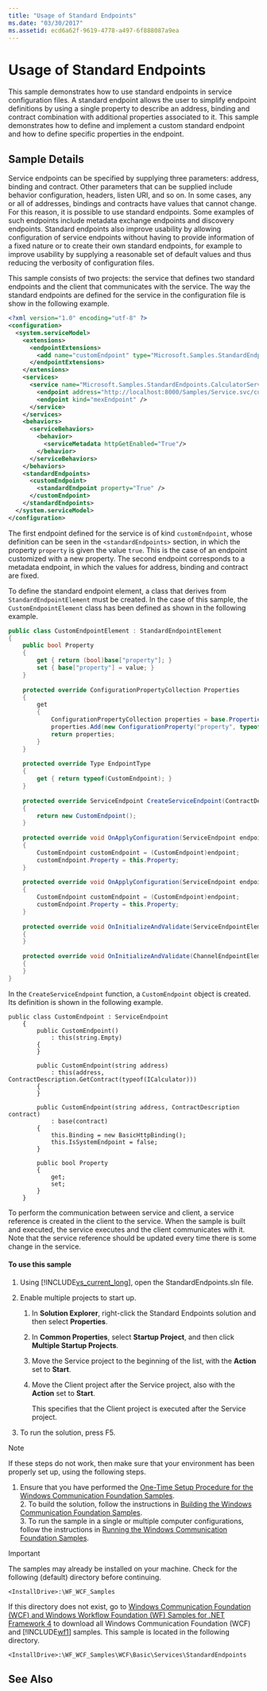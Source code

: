 ```yaml
---
title: "Usage of Standard Endpoints"
ms.date: "03/30/2017"
ms.assetid: ecd6a62f-9619-4778-a497-6f888087a9ea
---
```

# Usage of Standard Endpoints
This sample demonstrates how to use standard endpoints in service configuration files. A standard endpoint allows the user to simplify endpoint definitions by using a single property to describe an address, binding and contract combination with additional properties associated to it. This sample demonstrates how to define and implement a custom standard endpoint and how to define specific properties in the endpoint.  
  
## Sample Details  
 Service endpoints can be specified by supplying three parameters: address, binding and contract. Other parameters that can be supplied include behavior configuration, headers, listen URI, and so on. In some cases, any or all of addresses, bindings and contracts have values that cannot change. For this reason, it is possible to use standard endpoints. Some examples of such endpoints include metadata exchange endpoints and discovery endpoints. Standard endpoints also improve usability by allowing configuration of service endpoints without having to provide information of a fixed nature or to create their own standard endpoints, for example to improve usability by supplying a reasonable set of default values and thus reducing the verbosity of configuration files.  
  
 This sample consists of two projects: the service that defines two standard endpoints and the client that communicates with the service. The way the standard endpoints are defined for the service in the configuration file is show in the following example.  
  
```xml  
<?xml version="1.0" encoding="utf-8" ?>  
<configuration>  
  <system.serviceModel>  
    <extensions>  
      <endpointExtensions>  
        <add name="customEndpoint" type="Microsoft.Samples.StandardEndpoints.CustomEndpointCollectionElement, service" />  
      </endpointExtensions>  
    </extensions>  
    <services>  
      <service name="Microsoft.Samples.StandardEndpoints.CalculatorService">  
        <endpoint address="http://localhost:8000/Samples/Service.svc/customEndpoint" contract="Microsoft.Samples.StandardEndpoints.ICalculator" kind="customEndpoint" />  
        <endpoint kind="mexEndpoint" />  
      </service>  
    </services>  
    <behaviors>  
      <serviceBehaviors>  
        <behavior>  
          <serviceMetadata httpGetEnabled="True"/>  
        </behavior>  
      </serviceBehaviors>  
    </behaviors>  
    <standardEndpoints>  
      <customEndpoint>  
        <standardEndpoint property="True" />  
      </customEndpoint>  
    </standardEndpoints>  
  </system.serviceModel>  
</configuration>  
```  
  
 The first endpoint defined for the service is of kind `customEndpoint`, whose definition can be seen in the `<standardEndpoints>` section, in which the property `property` is given the value `true`. This is the case of an endpoint customized with a new property. The second endpoint corresponds to a metadata endpoint, in which the values for address, binding and contract are fixed.  
  
 To define the standard endpoint element, a class that derives from `StandardEndpointElement` must be created. In the case of this sample, the `CustomEndpointElement` class has been defined as shown in the following example.  
  
```csharp  
public class CustomEndpointElement : StandardEndpointElement  
{  
    public bool Property  
    {  
        get { return (bool)base["property"]; }  
        set { base["property"] = value; }  
    }  
  
    protected override ConfigurationPropertyCollection Properties  
    {  
        get  
        {  
            ConfigurationPropertyCollection properties = base.Properties;  
            properties.Add(new ConfigurationProperty("property", typeof(bool), false, ConfigurationPropertyOptions.None));  
            return properties;  
        }  
    }  
  
    protected override Type EndpointType  
    {  
        get { return typeof(CustomEndpoint); }  
    }  
  
    protected override ServiceEndpoint CreateServiceEndpoint(ContractDescription contract)  
    {  
        return new CustomEndpoint();  
    }  
  
    protected override void OnApplyConfiguration(ServiceEndpoint endpoint, ServiceEndpointElement serviceEndpointElement)  
    {  
        CustomEndpoint customEndpoint = (CustomEndpoint)endpoint;  
        customEndpoint.Property = this.Property;  
    }  
  
    protected override void OnApplyConfiguration(ServiceEndpoint endpoint, ChannelEndpointElement channelEndpointElement)  
    {  
        CustomEndpoint customEndpoint = (CustomEndpoint)endpoint;  
        customEndpoint.Property = this.Property;  
    }  
  
    protected override void OnInitializeAndValidate(ServiceEndpointElement serviceEndpointElement)  
    {  
    }  
  
    protected override void OnInitializeAndValidate(ChannelEndpointElement channelEndpointElement)  
    {  
    }  
}  
```  
  
 In the `CreateServiceEndpoint` function, a `CustomEndpoint` object is created. Its definition is shown in the following example.  
  
```  
public class CustomEndpoint : ServiceEndpoint  
    {  
        public CustomEndpoint()  
            : this(string.Empty)  
        {  
        }  
  
        public CustomEndpoint(string address)  
            : this(address, ContractDescription.GetContract(typeof(ICalculator)))  
        {  
        }  
  
        public CustomEndpoint(string address, ContractDescription contract)  
            : base(contract)  
        {  
            this.Binding = new BasicHttpBinding();  
            this.IsSystemEndpoint = false;  
        }  
  
        public bool Property  
        {  
            get;  
            set;  
        }  
    }  
```  
  
 To perform the communication between service and client, a service reference is created in the client to the service. When the sample is built and executed, the service executes and the client communicates with it. Note that the service reference should be updated every time there is some change in the service.  
  
#### To use this sample  
  
1.  Using [!INCLUDE[vs_current_long](../../../../includes/vs-current-long-md.md)], open the StandardEndpoints.sln file.  
  
2.  Enable multiple projects to start up.  
  
    1.  In **Solution Explorer**, right-click the Standard Endpoints solution and then select **Properties**.  
  
    2.  In **Common Properties**, select **Startup Project**, and then click **Multiple Startup Projects**.  
  
    3.  Move the Service project to the beginning of the list, with the **Action** set to **Start**.  
  
    4.  Move the Client project after the Service project, also with the **Action** set to **Start**.  
  
         This specifies that the Client project is executed after the Service project.  
  
3.  To run the solution, press F5.  
  
> [!NOTE]
>  If these steps do not work, then make sure that your environment has been properly set up, using the following steps.  
> 
> 1. Ensure that you have performed the [One-Time Setup Procedure for the Windows Communication Foundation Samples](../../../../docs/framework/wcf/samples/one-time-setup-procedure-for-the-wcf-samples.md).  
>    2.  To build the solution, follow the instructions in [Building the Windows Communication Foundation Samples](../../../../docs/framework/wcf/samples/building-the-samples.md).  
>    3.  To run the sample in a single or multiple computer configurations, follow the instructions in [Running the Windows Communication Foundation Samples](../../../../docs/framework/wcf/samples/running-the-samples.md).  
  
> [!IMPORTANT]
>  The samples may already be installed on your machine. Check for the following (default) directory before continuing.  
>   
>  `<InstallDrive>:\WF_WCF_Samples`  
>   
>  If this directory does not exist, go to [Windows Communication Foundation (WCF) and Windows Workflow Foundation (WF) Samples for .NET Framework 4](http://go.microsoft.com/fwlink/?LinkId=150780) to download all Windows Communication Foundation (WCF) and [!INCLUDE[wf1](../../../../includes/wf1-md.md)] samples. This sample is located in the following directory.  
>   
>  `<InstallDrive>:\WF_WCF_Samples\WCF\Basic\Services\StandardEndpoints`  
  
## See Also
